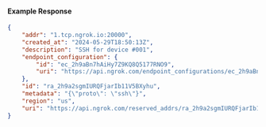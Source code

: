 <!-- Code generated for API Clients. DO NOT EDIT. -->

#### Example Response

```json
{
	"addr": "1.tcp.ngrok.io:20000",
	"created_at": "2024-05-29T18:50:13Z",
	"description": "SSH for device #001",
	"endpoint_configuration": {
		"id": "ec_2h9aBn7hAiHy7Z9KQ8Q5177RNO9",
		"uri": "https://api.ngrok.com/endpoint_configurations/ec_2h9aBn7hAiHy7Z9KQ8Q5177RNO9"
	},
	"id": "ra_2h9a2sgmIURQFjarIb11V5BXyhu",
	"metadata": "{\"proto\": \"ssh\"}",
	"region": "us",
	"uri": "https://api.ngrok.com/reserved_addrs/ra_2h9a2sgmIURQFjarIb11V5BXyhu"
}
```
